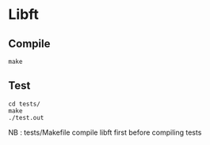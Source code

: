 # Libft

## Compile
```
make
```

## Test
```
cd tests/
make
./test.out
```

NB : tests/Makefile compile libft first before compiling tests

